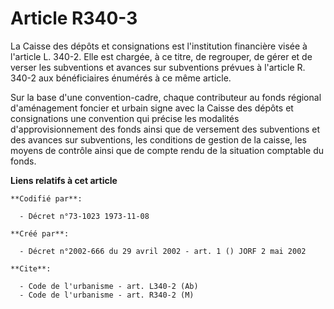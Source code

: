 # Article R340-3

La Caisse des dépôts et consignations est l'institution financière visée à l'article L. 340-2. Elle est chargée, à ce titre,
de regrouper, de gérer et de verser les subventions et avances sur subventions prévues à l'article R. 340-2 aux bénéficiaires
énumérés à ce même article.

Sur la base d'une convention-cadre, chaque contributeur au fonds régional d'aménagement foncier et urbain signe avec la
Caisse des dépôts et consignations une convention qui précise les modalités d'approvisionnement des fonds ainsi que de
versement des subventions et des avances sur subventions, les conditions de gestion de la caisse, les moyens de contrôle
ainsi que de compte rendu de la situation comptable du fonds.

**Liens relatifs à cet article**

	**Codifié par**:

	  - Décret n°73-1023 1973-11-08

	**Créé par**:

	  - Décret n°2002-666 du 29 avril 2002 - art. 1 () JORF 2 mai 2002

	**Cite**:

	  - Code de l'urbanisme - art. L340-2 (Ab)
	  - Code de l'urbanisme - art. R340-2 (M)
